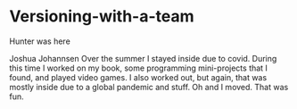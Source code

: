 # Versioning-with-a-team
Hunter was here

Joshua Johannsen
  Over the summer I stayed inside due to covid. During this time I worked on my book, some programming mini-projects that I found, and played video games. I also worked out, but again, that was mostly inside due to a global pandemic and stuff. Oh and I moved. That was fun. 
